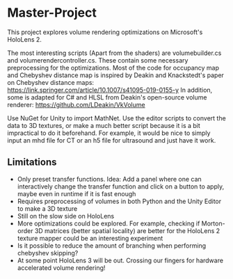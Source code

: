 # Master-Project
This project explores volume rendering optimizations on Microsoft's HoloLens 2.

The most interesting scripts (Apart from the shaders) are volumebuilder.cs and volumerendercontroller.cs. These contain some necessary preprocessing for the optimizations. Most of the code for occupancy map and Chebyshev distance map is inspired by Deakin and Knackstedt's paper on Chebyshev distance maps: https://link.springer.com/article/10.1007/s41095-019-0155-y
In addition, some is adapted for C# and HLSL from Deakin's open-source volume renderer: https://github.com/LDeakin/VkVolume

Use NuGet for Unity to import MathNet.
Use the editor scripts to convert the data to 3D textures, or make a much better script because it is a bit impractical to do it beforehand. For example, it would be nice to simply input an mhd file for CT or an h5 file for ultrasound and just have it work.

## Limitations
- Only preset transfer functions. Idea: Add a panel where one can interactively change the transfer function and click on a button to apply, maybe even in runtime if it is fast enough
- Requires preprocessing of volumes in both Python and the Unity Editor to make a 3D texture
- Still on the slow side on HoloLens
- More optimizations could be explored. For example, checking if Morton-order 3D matrices (better spatial locality) are better for the HoloLens 2 texture mapper could be an interesting experiment
- Is it possible to reduce the amount of branching when performing chebyshev skipping?
- At some point HoloLens 3 will be out. Crossing our fingers for hardware accelerated volume rendering!
